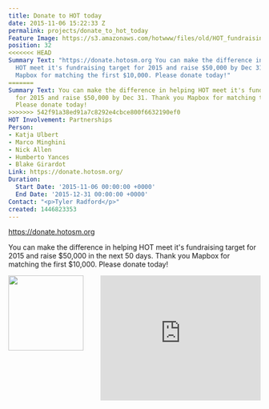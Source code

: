 ```yaml
---
title: Donate to HOT today
date: 2015-11-06 15:22:33 Z
permalink: projects/donate_to_hot_today
Feature Image: https://s3.amazonaws.com/hotwww/files/old/HOT_fundraising_image_hires.jpg
position: 32
<<<<<<< HEAD
Summary Text: "https://donate.hotosm.org You can make the difference in helping
  HOT meet it's fundraising target for 2015 and raise $50,000 by Dec 31. Thank you
  Mapbox for matching the first $10,000. Please donate today!"
=======
Summary Text: You can make the difference in helping HOT meet it's fundraising target
  for 2015 and raise $50,000 by Dec 31. Thank you Mapbox for matching the first $10,000.
  Please donate today!
>>>>>>> 542f91a38ed91a7c8292e4cbce800f6632190ef0
HOT Involvement: Partnerships
Person:
- Katja Ulbert
- Marco Minghini
- Nick Allen
- Humberto Yances
- Blake Girardot
Link: https://donate.hotosm.org/
Duration:
  Start Date: '2015-11-06 00:00:00 +0000'
  End Date: '2015-12-31 00:00:00 +0000'
Contact: "<p>Tyler Radford</p>"
created: 1446823353
---
```


<a href="https://donate.hotosm.org" target="_self">https://donate.hotosm.org</a>
<p>You can make the difference in helping HOT meet it's fundraising target for 2015 and raise $50,000 in the next 50 days. Thank you Mapbox for matching the first $10,000. Please donate today! </p>
<p><img style="float: left;" src="https://donate.hotosm.org/img/Mapbox-Graphic.jpg" alt="" height="150" width="150">
<iframe style="float: right;" src="https://www.youtube.com/embed/8wdzGKmZu-k" frameborder="0" height="250" width="320"></iframe></p>
